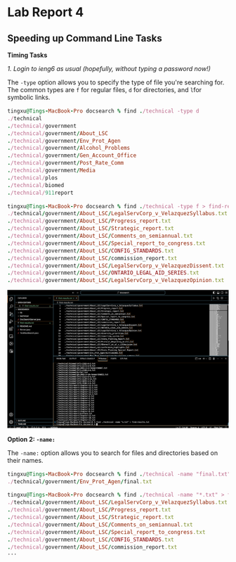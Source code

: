 # Lab Report 4

## Speeding up Command Line Tasks



**Timing Tasks**

*1. Login to ieng6 as usual (hopefully, without typing a password now!)*

The `-type` option allows you to specify the type of file you're searching for. The common types are `f` for regular files, `d` for directories, and `l`for symbolic links.

```ruby
tingxu@Tings-MacBook-Pro docsearch % find ./technical -type d
./technical
./technical/government
./technical/government/About_LSC
./technical/government/Env_Prot_Agen
./technical/government/Alcohol_Problems
./technical/government/Gen_Account_Office
./technical/government/Post_Rate_Comm
./technical/government/Media
./technical/plos
./technical/biomed
./technical/911report
```

```ruby
tingxu@Tings-MacBook-Pro docsearch % find ./technical -type f > find-results.txt
./technical/government/About_LSC/LegalServCorp_v_VelazquezSyllabus.txt
./technical/government/About_LSC/Progress_report.txt
./technical/government/About_LSC/Strategic_report.txt
./technical/government/About_LSC/Comments_on_semiannual.txt
./technical/government/About_LSC/Special_report_to_congress.txt
./technical/government/About_LSC/CONFIG_STANDARDS.txt
./technical/government/About_LSC/commission_report.txt
./technical/government/About_LSC/LegalServCorp_v_VelazquezDissent.txt
./technical/government/About_LSC/ONTARIO_LEGAL_AID_SERIES.txt
./technical/government/About_LSC/LegalServCorp_v_VelazquezOpinion.txt
```

![Image](lab5-1.png)

**Option 2: `-name:`**

The `-name:` option allows you to search for files and directories based on their names.

```ruby
tingxu@Tings-MacBook-Pro docsearch % find ./technical -name "final.txt"
./technical/government/Env_Prot_Agen/final.txt
```

```ruby
tingxu@Tings-MacBook-Pro docsearch % find ./technical -name "*.txt" > find-results.txt
./technical/government/About_LSC/LegalServCorp_v_VelazquezSyllabus.txt
./technical/government/About_LSC/Progress_report.txt
./technical/government/About_LSC/Strategic_report.txt
./technical/government/About_LSC/Comments_on_semiannual.txt
./technical/government/About_LSC/Special_report_to_congress.txt
./technical/government/About_LSC/CONFIG_STANDARDS.txt
./technical/government/About_LSC/commission_report.txt
···
